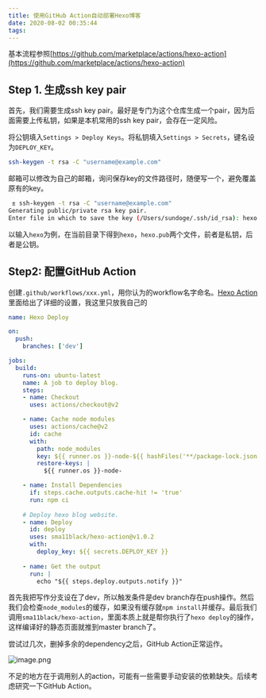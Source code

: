 ```yaml
---
title: 使用GitHub Action自动部署Hexo博客
date: 2020-08-02 00:35:44
tags:
---
```



基本流程参照[https://github.com/marketplace/actions/hexo-action](https://github.com/marketplace/actions/hexo-action)

## Step 1. 生成ssh key pair

首先，我们需要生成ssh key pair。最好是专门为这个仓库生成一个pair，因为后面需要上传私钥，如果是本机常用的ssh key pair，会存在一定风险。

将公钥填入`Settings > Deploy Keys`。将私钥填入`Settings > Secrets`，键名设为`DEPLOY_KEY`。

```bash
ssh-keygen -t rsa -C "username@example.com"
```

邮箱可以修改为自己的邮箱，询问保存key的文件路径时，随便写一个，避免覆盖原有的key。

```bash
 ± ssh-keygen -t rsa -C "username@example.com"
Generating public/private rsa key pair.
Enter file in which to save the key (/Users/sundoge/.ssh/id_rsa): hexo
```

以输入`hexo`为例，在当前目录下得到`hexo`，`hexo.pub`两个文件，前者是私钥，后者是公钥。

## Step2: 配置GitHub Action

创建`.github/workflows/xxx.yml`，用你认为的workflow名字命名。[Hexo Action](https://github.com/marketplace/actions/hexo-action)里面给出了详细的设置，我这里只放我自己的

```yaml
name: Hexo Deploy

on:
  push:
    branches: ['dev']

jobs:
  build:
    runs-on: ubuntu-latest
    name: A job to deploy blog.
    steps:
    - name: Checkout
      uses: actions/checkout@v2

    - name: Cache node modules
      uses: actions/cache@v2
      id: cache
      with:
        path: node_modules
        key: ${{ runner.os }}-node-${{ hashFiles('**/package-lock.json') }}
        restore-keys: |
          ${{ runner.os }}-node-

    - name: Install Dependencies
      if: steps.cache.outputs.cache-hit != 'true'
      run: npm ci
    
    # Deploy hexo blog website.
    - name: Deploy
      id: deploy
      uses: sma11black/hexo-action@v1.0.2
      with:
        deploy_key: ${{ secrets.DEPLOY_KEY }}
    
    - name: Get the output
      run: |
        echo "${{ steps.deploy.outputs.notify }}"
```

首先我把写作分支设在了dev，所以触发条件是dev branch存在push操作。然后我们会检查`node_modules`的缓存，如果没有缓存就`npm install`并缓存。最后我们调用`sma11black/hexo-action`，里面本质上就是帮你执行了`hexo deploy`的操作，这样编译好的静态页面就推到master branch了。

尝试过几次，删掉多余的dependency之后，GitHub Action正常运作。

![image.png](https://i.loli.net/2020/07/31/C9HbrLjyUO1X3EQ.png)

不足的地方在于调用别人的action，可能有一些需要手动安装的依赖缺失。后续考虑研究一下GitHub Action。